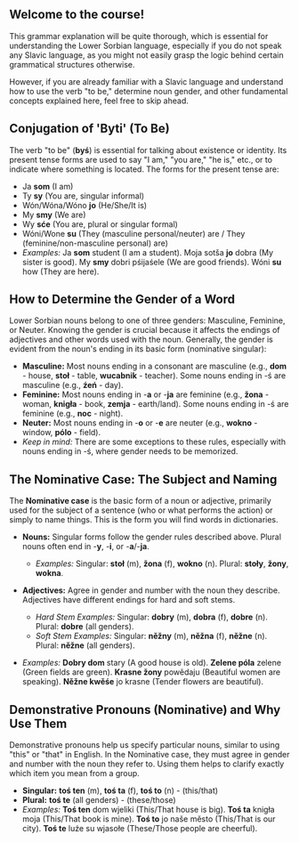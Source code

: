 ## Welcome to the course!

This grammar explanation will be quite thorough, which is essential for understanding the Lower Sorbian language, especially if you do not speak any Slavic language, as you might not easily grasp the logic behind certain grammatical structures otherwise.

However, if you are already familiar with a Slavic language and understand how to use the verb "to be," determine noun gender, and other fundamental concepts explained here, feel free to skip ahead.

## Conjugation of 'Byti' (To Be)

The verb "to be" (__byś__) is essential for talking about existence or identity. Its present tense forms are used to say "I am," "you are," "he is," etc., or to indicate where something is located. The forms for the present tense are:

*   Ja __som__ (I am)
*   Ty __sy__ (You are, singular informal)
*   Wón/Wóna/Wóno __jo__ (He/She/It is)
*   My __smy__ (We are)
*   Wy __sće__ (You are, plural or singular formal)
*   Wóni/Wone __su__ (They (masculine personal/neuter) are / They (feminine/non-masculine personal) are)
*   _Examples:_ Ja __som__ student (I am a student). Moja sotša __jo__ dobra (My sister is good). My __smy__ dobri pśijaśele (We are good friends). Wóni __su__ how (They are here).

## How to Determine the Gender of a Word

Lower Sorbian nouns belong to one of three genders: Masculine, Feminine, or Neuter. Knowing the gender is crucial because it affects the endings of adjectives and other words used with the noun. Generally, the gender is evident from the noun's ending in its basic form (nominative singular):

*   __Masculine:__ Most nouns ending in a consonant are masculine (e.g., __dom__ - house, __stoł__ - table, __wucabnik__ - teacher). Some nouns ending in -ś are masculine (e.g., __źeń__ - day).
*   __Feminine:__ Most nouns ending in -__a__ or -__ja__ are feminine (e.g., __žona__ - woman, __knigła__ - book, __zemja__ - earth/land). Some nouns ending in -ś are feminine (e.g., __noc__ - night).
*   __Neuter:__ Most nouns ending in -__o__ or -__e__ are neuter (e.g., __wokno__ - window, __pólo__ - field).
*   _Keep in mind:_ There are some exceptions to these rules, especially with nouns ending in -ś, where gender needs to be memorized.

## The Nominative Case: The Subject and Naming

The __Nominative case__ is the basic form of a noun or adjective, primarily used for the subject of a sentence (who or what performs the action) or simply to name things. This is the form you will find words in dictionaries.

*   __Nouns:__ Singular forms follow the gender rules described above. Plural nouns often end in -__y__, -__i__, or -__a__/-__ja__.
    
    *   _Examples:_ Singular: __stoł__ (m), __žona__ (f), __wokno__ (n). Plural: __stoły__, __žony__, __wokna__.
    
    
    
*   __Adjectives:__ Agree in gender and number with the noun they describe. Adjectives have different endings for hard and soft stems.
    
    *   _Hard Stem Examples:_ Singular: __dobry__ (m), __dobra__ (f), __dobre__ (n). Plural: __dobre__ (all genders).
    *   _Soft Stem Examples:_ Singular: __něžny__ (m), __něžna__ (f), __něžne__ (n). Plural: __něžne__ (all genders).
    
    
    
*   _Examples:_ __Dobry dom__ stary (A good house is old). __Zelene póla__ zelene (Green fields are green). __Krasne žony__ powědaju (Beautiful women are speaking). __Něžne kwěśe__ jo krasne (Tender flowers are beautiful).

## Demonstrative Pronouns (Nominative) and Why Use Them

Demonstrative pronouns help us specify particular nouns, similar to using "this" or "that" in English. In the Nominative case, they must agree in gender and number with the noun they refer to. Using them helps to clarify exactly which item you mean from a group.

*   __Singular:__ __toś ten__ (m), __toś ta__ (f), __toś to__ (n) - (this/that)
*   __Plural:__ __toś te__ (all genders) - (these/those)
*   _Examples:_ __Toś ten__ dom wjeliki (This/That house is big). __Toś ta__ knigła moja (This/That book is mine). __Toś to__ jo naše město (This/That is our city). __Toś te__ luźe su wjasołe (These/Those people are cheerful).
